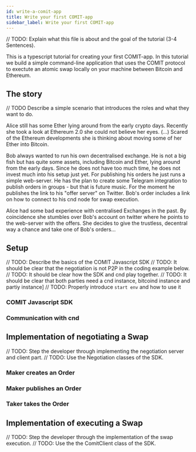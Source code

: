 ```yaml
---
id: write-a-comit-app
title: Write your first COMIT-app
sidebar_label: Write your first COMIT-app
---
```


// TODO: Explain what this file is about and the goal of the tutorial (3-4 Sentences).

This is a typescript tutorial for creating your first COMIT-app. 
In this tutorial we build a simple command-line application that uses the COMIT protocol to exectute an atomic swap locally on your machine between Bitcoin and Ethereum.

## The story

// TODO Describe a simple scenario that introduces the roles and what they want to do.

Alice still has some Ether lying around from the early crypto days.
Recently she took a look at Ethereum 2.0 she could not believe her eyes. (...)
Scared of the Ethereum developments she is thinking about moving some of her Ether into Bitcoin.

Bob always wanted to run his own decentralised exchange.
He is not a big fish but has quite some assets, including Bitcoin and Ether, lying around from the early days.
Since he does not have too much time, he does not invest much into his setup just yet.
For publishing his orders he just runs a simple web-server.
He has the plan to create some Telegram integration to publish orders in groups - but that is future music.
For the moment he publishes the link to his "offer server" on Twitter.
Bob's order includes a link on how to connect to his cnd node for swap execution.

Alice had some bad experience with centralised Exchanges in the past. 
By coincidence she stumbles over Bob's account on twitter where he points to the web-server with the offers.
She decides to give the trustless, decentral way a chance and take one of Bob's orders...

## Setup

// TODO: Describe the basics of the COMIT Javascript SDK 
// TODO: It should be clear that the negotiation is not P2P in the coding example below.
// TODO: It should be clear how the SDK and cnd play together.
// TODO: It should be clear that both parties need a cnd instance, bitcoind instance and partiy instance]
// TODO: Properly introduce `start env` and how to use it

### COMIT Javascript SDK

### Communication with cnd

## Implementation of negotiating a Swap

// TODO: Step the developer through implementing the negotiation server and client part.
// TODO: Use the Negotiation classes of the SDK.

### Maker creates an Order

### Maker publishes an Order

### Taker takes the Order


## Implementation of executing a Swap

// TODO: Step the developer through the implementation of the swap execution.
// TODO: Use the the ComitClient class of the SDK.
